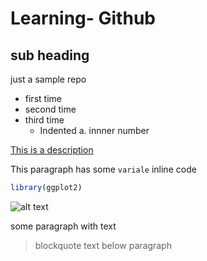 # Learning- Github
## sub heading

  just a sample repo
  
- first time 
- second time
- third time
  - Indented 
    a. innner number
    
 [This is a description](https://www.github.com)
 
 This paragraph has some `variale` inline code
 
 ``` r
library(ggplot2)
 ```

![alt text](https://picsum.photos/200/200)

some paragraph with text
> blockquote text below paragraph

